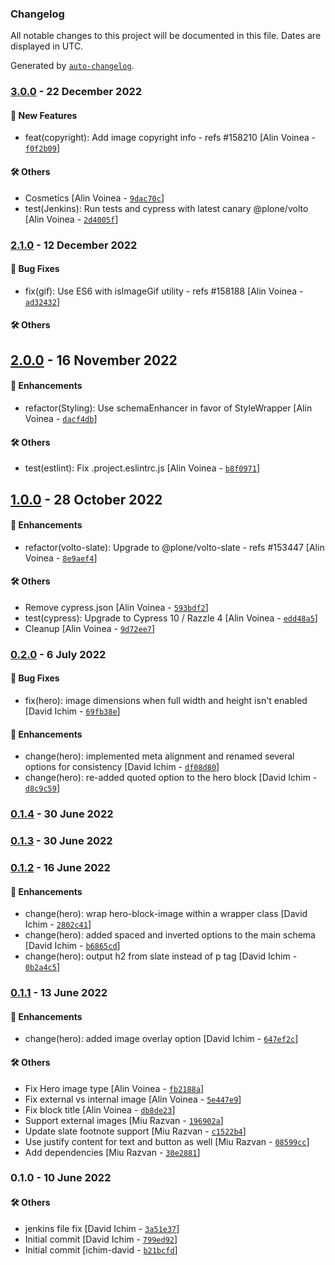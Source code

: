 ### Changelog

All notable changes to this project will be documented in this file. Dates are displayed in UTC.

Generated by [`auto-changelog`](https://github.com/CookPete/auto-changelog).

### [3.0.0](https://github.com/eea/volto-hero-block/compare/2.1.0...3.0.0) - 22 December 2022

#### :rocket: New Features

- feat(copyright): Add image copyright info - refs #158210 [Alin Voinea - [`f0f2b09`](https://github.com/eea/volto-hero-block/commit/f0f2b09633baddcd6f11ccf52bf9e40652dcbfad)]

#### :hammer_and_wrench: Others

- Cosmetics [Alin Voinea - [`9dac70c`](https://github.com/eea/volto-hero-block/commit/9dac70c0a3bea8e188ede9123f4f99de8e0f6987)]
- test(Jenkins): Run tests and cypress with latest canary @plone/volto [Alin Voinea - [`2d4005f`](https://github.com/eea/volto-hero-block/commit/2d4005f0f31b121e1b7d2e94414f3dff92ec1a16)]
### [2.1.0](https://github.com/eea/volto-hero-block/compare/2.0.0...2.1.0) - 12 December 2022

#### :bug: Bug Fixes

- fix(gif): Use ES6 with isImageGif utility - refs #158188 [Alin Voinea - [`ad32432`](https://github.com/eea/volto-hero-block/commit/ad32432ee320bb4e43f20e260f2900269adf0401)]

#### :hammer_and_wrench: Others

## [2.0.0](https://github.com/eea/volto-hero-block/compare/1.0.0...2.0.0) - 16 November 2022

#### :nail_care: Enhancements

- refactor(Styling): Use schemaEnhancer in favor of StyleWrapper [Alin Voinea - [`dacf4db`](https://github.com/eea/volto-hero-block/commit/dacf4db6c59a584639f13c7ce8a3d7bd808ea64c)]

#### :hammer_and_wrench: Others

- test(estlint): Fix .project.eslintrc.js [Alin Voinea - [`b8f0971`](https://github.com/eea/volto-hero-block/commit/b8f0971b21a5334d40c1b8f5103cea61d9ffe6f1)]
## [1.0.0](https://github.com/eea/volto-hero-block/compare/0.2.0...1.0.0) - 28 October 2022

#### :nail_care: Enhancements

- refactor(volto-slate): Upgrade to @plone/volto-slate - refs #153447 [Alin Voinea - [`8e9aef4`](https://github.com/eea/volto-hero-block/commit/8e9aef42b9e92cca4666526b083f6f64bb5adfa8)]

#### :hammer_and_wrench: Others

- Remove cypress.json [Alin Voinea - [`593bdf2`](https://github.com/eea/volto-hero-block/commit/593bdf207ca4fd3f2393117b6f64a44727881ad0)]
- test(cypress): Upgrade to Cypress 10 / Razzle 4 [Alin Voinea - [`edd48a5`](https://github.com/eea/volto-hero-block/commit/edd48a5c13824bce5e03e46790f1890656b340d8)]
- Cleanup [Alin Voinea - [`9d72ee7`](https://github.com/eea/volto-hero-block/commit/9d72ee7a06d1c6fed46586d30bb85eae39e670bf)]
### [0.2.0](https://github.com/eea/volto-hero-block/compare/0.1.4...0.2.0) - 6 July 2022

#### :bug: Bug Fixes

- fix(hero): image dimensions when full width and height isn't enabled [David Ichim - [`69fb38e`](https://github.com/eea/volto-hero-block/commit/69fb38e9410f2a241a5d3babca9a712df946f859)]

#### :nail_care: Enhancements

- change(hero): implemented meta alignment and renamed several options for consistency [David Ichim - [`df08d80`](https://github.com/eea/volto-hero-block/commit/df08d80201b079a083e8c742e763c7b144fb5724)]
- change(hero): re-added quoted option to the hero block [David Ichim - [`d8c9c59`](https://github.com/eea/volto-hero-block/commit/d8c9c59d7e7e5feaf592a52f9cc6ff23abca2fa2)]

### [0.1.4](https://github.com/eea/volto-hero-block/compare/0.1.3...0.1.4) - 30 June 2022

### [0.1.3](https://github.com/eea/volto-hero-block/compare/0.1.2...0.1.3) - 30 June 2022

### [0.1.2](https://github.com/eea/volto-hero-block/compare/0.1.1...0.1.2) - 16 June 2022

#### :nail_care: Enhancements

- change(hero): wrap hero-block-image within a wrapper class [David Ichim - [`2802c41`](https://github.com/eea/volto-hero-block/commit/2802c41ee8eba4c34bf6d4b4766ebafb24056602)]
- change(hero): added spaced and inverted options to the main schema [David Ichim - [`b6865cd`](https://github.com/eea/volto-hero-block/commit/b6865cdc6dfae0d486f43fccfb31fa555af3a536)]
- change(hero): output h2 from slate instead of p tag [David Ichim - [`0b2a4c5`](https://github.com/eea/volto-hero-block/commit/0b2a4c5070cc2bf97f31ff4cf74ade0e27434d91)]

### [0.1.1](https://github.com/eea/volto-hero-block/compare/0.1.0...0.1.1) - 13 June 2022

#### :nail_care: Enhancements

- change(hero): added image overlay option [David Ichim - [`647ef2c`](https://github.com/eea/volto-hero-block/commit/647ef2ce68848ac38b71977485021b17e8c2f540)]

#### :hammer_and_wrench: Others

- Fix Hero image type [Alin Voinea - [`fb2188a`](https://github.com/eea/volto-hero-block/commit/fb2188ac604cfc57ba26ea482e799ca867a412ad)]
- Fix external vs internal image [Alin Voinea - [`5e447e9`](https://github.com/eea/volto-hero-block/commit/5e447e9a4e35229d9a29b74ad230a2e1e659bbea)]
- Fix block title [Alin Voinea - [`db8de23`](https://github.com/eea/volto-hero-block/commit/db8de237f523e8cb9b96c2702818b529805fd36e)]
- Support external images [Miu Razvan - [`196902a`](https://github.com/eea/volto-hero-block/commit/196902ac0214cefb8a4bdc643f0424bc7c318282)]
- Update slate footnote support [Miu Razvan - [`c1522b4`](https://github.com/eea/volto-hero-block/commit/c1522b4164dbe6de01771d211d7e0bf3009f44d4)]
- Use justify content for text and button as well [Miu Razvan - [`08599cc`](https://github.com/eea/volto-hero-block/commit/08599cc45546d9b349128c4f8ce9c01318385811)]
- Add dependencies [Miu Razvan - [`30e2881`](https://github.com/eea/volto-hero-block/commit/30e2881a2a97a899e7f4cc614a0405c300ac6fee)]
### 0.1.0 - 10 June 2022

#### :hammer_and_wrench: Others

- jenkins file fix [David Ichim - [`3a51e37`](https://github.com/eea/volto-hero-block/commit/3a51e379dd70cb9c6045922050020e33fc896a74)]
- Initial commit [David Ichim - [`799ed92`](https://github.com/eea/volto-hero-block/commit/799ed92e506b9b0faded334c019f4a8ffc4b8d43)]
- Initial commit [ichim-david - [`b21bcfd`](https://github.com/eea/volto-hero-block/commit/b21bcfd42c775acc84179272fac0d6ecaad71430)]
